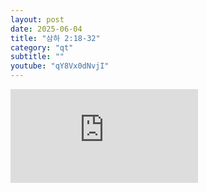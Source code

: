 ```yaml
---
layout: post
date: 2025-06-04
title: "삼하 2:18-32"
category: "qt"
subtitle: ""
youtube: "qY8Vx0dNvjI"
---
```


<div class="youtube margin-large">
    <iframe src="https://www.youtube.com/embed/qY8Vx0dNvjI" title="YouTube video player" frameborder="0" allow="accelerometer; autoplay; clipboard-write; encrypted-media; gyroscope; picture-in-picture; web-share" allowfullscreen></iframe>
</div>


